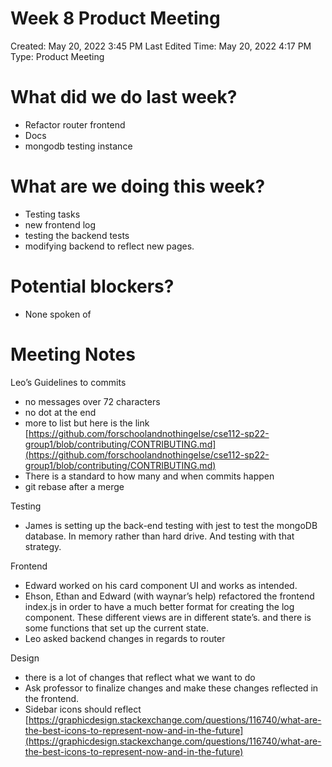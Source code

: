 # Week 8 Product Meeting

Created: May 20, 2022 3:45 PM
Last Edited Time: May 20, 2022 4:17 PM
Type: Product Meeting

# What did we do last week?

- Refactor router frontend
- Docs
- mongodb testing instance

# What are we doing this week?

- Testing tasks
- new frontend log
- testing the backend tests
- modifying backend to reflect new pages.

# Potential blockers?

- None spoken of

# Meeting Notes

Leo’s Guidelines to commits 

- no messages over 72 characters
- no dot at the end
- more to list but here is the link [https://github.com/forschoolandnothingelse/cse112-sp22-group1/blob/contributing/CONTRIBUTING.md](https://github.com/forschoolandnothingelse/cse112-sp22-group1/blob/contributing/CONTRIBUTING.md)
- There is a standard to how many and when commits happen
- git rebase after a merge

Testing 

- James is setting up the back-end testing with jest to test the mongoDB database. In memory rather than hard drive. And testing with that strategy.

Frontend

- Edward worked on his card component UI and works as intended.
- Ehson, Ethan and Edward (with waynar’s help) refactored the frontend index.js in order to have a much better format for creating the log component. These different views are in different state’s. and there is some functions that set up the current state.
- Leo asked backend changes in regards to router

Design

- there is a lot of changes that reflect what we want to do
- Ask professor to finalize changes and make these changes reflected in the frontend.
- Sidebar icons should reflect [https://graphicdesign.stackexchange.com/questions/116740/what-are-the-best-icons-to-represent-now-and-in-the-future](https://graphicdesign.stackexchange.com/questions/116740/what-are-the-best-icons-to-represent-now-and-in-the-future)